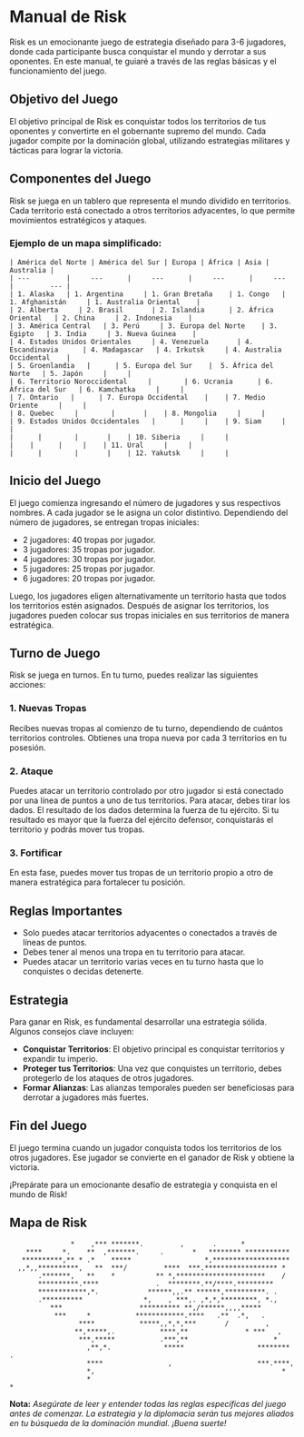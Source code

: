# Manual de Risk

Risk es un emocionante juego de estrategia diseñado para 3-6 jugadores, donde cada participante busca conquistar el mundo y derrotar a sus oponentes. En este manual, te guiaré a través de las reglas básicas y el funcionamiento del juego.

## Objetivo del Juego

El objetivo principal de Risk es conquistar todos los territorios de tus oponentes y convertirte en el gobernante supremo del mundo. Cada jugador compite por la dominación global, utilizando estrategias militares y tácticas para lograr la victoria.

## Componentes del Juego

Risk se juega en un tablero que representa el mundo dividido en territorios. Cada territorio está conectado a otros territorios adyacentes, lo que permite movimientos estratégicos y ataques.

### Ejemplo de un mapa simplificado:
```
| América del Norte | América del Sur | Europa | África | Asia | Australia |
| ---         |     ---      |     ---      |     ---      |     ---      |         --- |
| 1. Alaska   | 1. Argentina     | 1. Gran Bretaña    | 1. Congo   | 1. Afghanistán     | 1. Australia Oriental    |
| 2. Alberta     | 2. Brasil       | 2. Islandia      | 2. África Oriental   | 2. China     | 2. Indonesia    |
| 3. América Central   | 3. Perú     | 3. Europa del Norte    | 3. Egipto   | 3. India     | 3. Nueva Guinea    |
| 4. Estados Unidos Orientales     | 4. Venezuela       | 4. Escandinavia      | 4. Madagascar   | 4. Irkutsk     | 4. Australia Occidental    |
| 5. Groenlandia   |      | 5. Europa del Sur    |  5. África del Norte   | 5. Japón     |     |
| 6. Territorio Noroccidental     |        | 6. Ucrania      | 6. África del Sur   | 6. Kamchatka     |     |
| 7. Ontario   |      | 7. Europa Occidental    |    | 7. Medio Oriente     |     |
| 8. Quebec     |        |       |    | 8. Mongolia     |     |
| 9. Estados Unidos Occidentales   |      |     |    | 9. Siam     |     |
|      |        |       |    | 10. Siberia     |     |
|    |      |     |    | 11. Ural     |     |
|      |        |       |    | 12. Yakutsk     |     |
```

## Inicio del Juego

El juego comienza ingresando el número de jugadores y sus respectivos nombres. A cada jugador se le asigna un color distintivo. Dependiendo del número de jugadores, se entregan tropas iniciales:

- 2 jugadores: 40 tropas por jugador.
- 3 jugadores: 35 tropas por jugador.
- 4 jugadores: 30 tropas por jugador.
- 5 jugadores: 25 tropas por jugador.
- 6 jugadores: 20 tropas por jugador.

Luego, los jugadores eligen alternativamente un territorio hasta que todos los territorios estén asignados. Después de asignar los territorios, los jugadores pueden colocar sus tropas iniciales en sus territorios de manera estratégica.

## Turno de Juego

Risk se juega en turnos. En tu turno, puedes realizar las siguientes acciones:

### 1. Nuevas Tropas

Recibes nuevas tropas al comienzo de tu turno, dependiendo de cuántos territorios controles. Obtienes una tropa nueva por cada 3 territorios en tu posesión.

### 2. Ataque

Puedes atacar un territorio controlado por otro jugador si está conectado por una línea de puntos a uno de tus territorios. Para atacar, debes tirar los dados. El resultado de los dados determina la fuerza de tu ejército. Si tu resultado es mayor que la fuerza del ejército defensor, conquistarás el territorio y podrás mover tus tropas.

### 3. Fortificar

En esta fase, puedes mover tus tropas de un territorio propio a otro de manera estratégica para fortalecer tu posición.

## Reglas Importantes

- Solo puedes atacar territorios adyacentes o conectados a través de líneas de puntos.
- Debes tener al menos una tropa en tu territorio para atacar.
- Puedes atacar un territorio varias veces en tu turno hasta que lo conquistes o decidas detenerte.

## Estrategia

Para ganar en Risk, es fundamental desarrollar una estrategia sólida. Algunos consejos clave incluyen:

- **Conquistar Territorios**: El objetivo principal es conquistar territorios y expandir tu imperio.
- **Proteger tus Territorios**: Una vez que conquistes un territorio, debes protegerlo de los ataques de otros jugadores.
- **Formar Alianzas**: Las alianzas temporales pueden ser beneficiosas para derrotar a jugadores más fuertes.

## Fin del Juego

El juego termina cuando un jugador conquista todos los territorios de los otros jugadores. Ese jugador se convierte en el ganador de Risk y obtiene la victoria.

¡Prepárate para un emocionante desafío de estrategia y conquista en el mundo de Risk!

## Mapa de Risk


                                                                                
                   *    ,*** *******.         ,       .      *                  
        ****     *.    **  ,*******.     .       *   ******** ***********       
       **********,** * .*    *****                  *,*******************       
      ,,*,,**********,   **  ***/         ****  ***.****************** *        
           .*******,   **    *          ** *,**********************    /        
           **********.****              .  ********.**/****.*********           
           ************,*.            ******,,.** ******,**********. .          
           .**********               *,    , ***,. ,*,*,*********, *.,          
              ***                   ********** **,/******,,,,*****              
               ***     *           ************.****   .**  .*,   .             
                     ****           *****,,*,*,***       /         ,            
                    **,*****,.           ****,**              * ***   ,         
                     ***,*****           .***,**                     *          
                       ,**,*.             *****                  ********    .  
                       ****                ,                     ***.****,      
                       *,                                              *        
                       *                                                    *  

**Nota:** *Asegúrate de leer y entender todas las reglas específicas del juego antes de comenzar. La estrategia y la diplomacia serán tus mejores aliados en tu búsqueda de la dominación mundial. ¡Buena suerte!*
